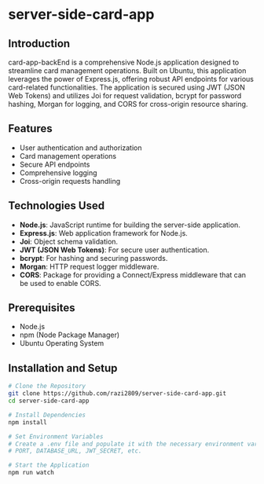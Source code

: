 # server-side-card-app

## Introduction

card-app-backEnd is a comprehensive Node.js application designed to streamline card management operations. Built on Ubuntu, this application leverages the power of Express.js, offering robust API endpoints for various card-related functionalities. The application is secured using JWT (JSON Web Tokens) and utilizes Joi for request validation, bcrypt for password hashing, Morgan for logging, and CORS for cross-origin resource sharing.

## Features

- User authentication and authorization
- Card management operations
- Secure API endpoints
- Comprehensive logging
- Cross-origin requests handling

## Technologies Used

- **Node.js**: JavaScript runtime for building the server-side application.
- **Express.js**: Web application framework for Node.js.
- **Joi**: Object schema validation.
- **JWT (JSON Web Tokens)**: For secure user authentication.
- **bcrypt**: For hashing and securing passwords.
- **Morgan**: HTTP request logger middleware.
- **CORS**: Package for providing a Connect/Express middleware that can be used to enable CORS.

## Prerequisites

- Node.js
- npm (Node Package Manager)
- Ubuntu Operating System

## Installation and Setup

```bash
# Clone the Repository
git clone https://github.com/razi2809/server-side-card-app.git
cd server-side-card-app

# Install Dependencies
npm install

# Set Environment Variables
# Create a .env file and populate it with the necessary environment variables:
# PORT, DATABASE_URL, JWT_SECRET, etc.

# Start the Application
npm run watch
```
